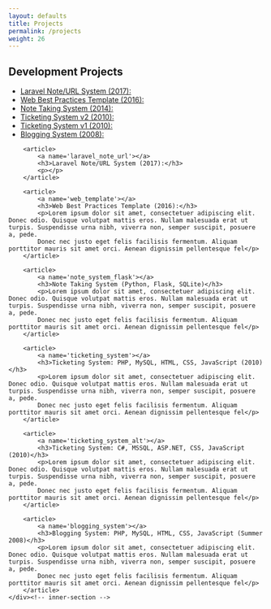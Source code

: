 ```yaml
---
layout: defaults
title: Projects
permalink: /projects
weight: 26
---
```


<section>
    <div class='inner-section'>
        <h2>Development Projects</h2>
        <article>
            <ul>
                <li><a href='#laravel_note_url'>Laravel Note/URL System (2017):</a></li>
                <li><a href='#web_template'>Web Best Practices Template (2016):</a></li>
                <li><a href='#note_system_flask'>Note Taking System (2014):</a></li>
                <li><a href='#ticketing_system_alt'>Ticketing System v2 (2010):</a></li>
                <li><a href='#ticketing_system'>Ticketing System v1 (2010):</a></li>
                <li><a href='blogging_system'>Blogging System (2008):</a></li>
            </ul>
        </article>

        <article>
            <a name='laravel_note_url'></a>
            <h3>Laravel Note/URL System (2017):</h3>
            <p></p>
        </article>

        <article>
            <a name='web_template'></a>
            <h3>Web Best Practices Template (2016):</h3>
            <p>Lorem ipsum dolor sit amet, consectetuer adipiscing elit. Donec odio. Quisque volutpat mattis eros. Nullam malesuada erat ut turpis. Suspendisse urna nibh, viverra non, semper suscipit, posuere a, pede.
            Donec nec justo eget felis facilisis fermentum. Aliquam porttitor mauris sit amet orci. Aenean dignissim pellentesque fel</p>
        </article>

        <article>
            <a name='note_system_flask'></a>
            <h3>Note Taking System (Python, Flask, SQLite)</h3>
            <p>Lorem ipsum dolor sit amet, consectetuer adipiscing elit. Donec odio. Quisque volutpat mattis eros. Nullam malesuada erat ut turpis. Suspendisse urna nibh, viverra non, semper suscipit, posuere a, pede.
            Donec nec justo eget felis facilisis fermentum. Aliquam porttitor mauris sit amet orci. Aenean dignissim pellentesque fel</p>
        </article>

        <article>
            <a name='ticketing_system'></a>
            <h3>Ticketing System: PHP, MySQL, HTML, CSS, JavaScript (2010)</h3>
            <p>Lorem ipsum dolor sit amet, consectetuer adipiscing elit. Donec odio. Quisque volutpat mattis eros. Nullam malesuada erat ut turpis. Suspendisse urna nibh, viverra non, semper suscipit, posuere a, pede.
            Donec nec justo eget felis facilisis fermentum. Aliquam porttitor mauris sit amet orci. Aenean dignissim pellentesque fel</p>
        </article>

        <article>
            <a name='ticketing_system_alt'></a>
            <h3>Ticketing System: C#, MSSQL, ASP.NET, CSS, JavaScript (2010)</h3>
            <p>Lorem ipsum dolor sit amet, consectetuer adipiscing elit. Donec odio. Quisque volutpat mattis eros. Nullam malesuada erat ut turpis. Suspendisse urna nibh, viverra non, semper suscipit, posuere a, pede.
            Donec nec justo eget felis facilisis fermentum. Aliquam porttitor mauris sit amet orci. Aenean dignissim pellentesque fel</p>
        </article>

        <article>
            <a name='blogging_system'></a>
            <h3>Blogging System: PHP, MySQL, HTML, CSS, JavaScript (Summer 2008)</h3>
            <p>Lorem ipsum dolor sit amet, consectetuer adipiscing elit. Donec odio. Quisque volutpat mattis eros. Nullam malesuada erat ut turpis. Suspendisse urna nibh, viverra non, semper suscipit, posuere a, pede.
            Donec nec justo eget felis facilisis fermentum. Aliquam porttitor mauris sit amet orci. Aenean dignissim pellentesque fel</p>
        </article>
    </div><!-- inner-section -->
</section>